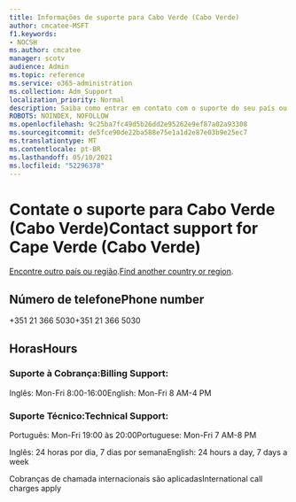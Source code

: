 ```yaml
---
title: Informações de suporte para Cabo Verde (Cabo Verde)
author: cmcatee-MSFT
f1.keywords:
- NOCSH
ms.author: cmcatee
manager: scotv
audience: Admin
ms.topic: reference
ms.service: o365-administration
ms.collection: Adm_Support
localization_priority: Normal
description: Saiba como entrar em contato com o suporte do seu país ou região.
ROBOTS: NOINDEX, NOFOLLOW
ms.openlocfilehash: 9c25ba7fc49d5b26dd2e95262e9ef87a02a93308
ms.sourcegitcommit: de5fce90de22ba588e75e1a1d2e87e03b9e25ec7
ms.translationtype: MT
ms.contentlocale: pt-BR
ms.lasthandoff: 05/10/2021
ms.locfileid: "52296378"
---
```

# <a name="contact-support-for-cape-verde-cabo-verde"></a><span data-ttu-id="4ed06-103">Contate o suporte para Cabo Verde (Cabo Verde)</span><span class="sxs-lookup"><span data-stu-id="4ed06-103">Contact support for Cape Verde (Cabo Verde)</span></span>

<span data-ttu-id="4ed06-104">[Encontre outro país ou região](../../business-video/get-help-support.md).</span><span class="sxs-lookup"><span data-stu-id="4ed06-104">[Find another country or region](../../business-video/get-help-support.md).</span></span>

## <a name="phone-number"></a><span data-ttu-id="4ed06-105">Número de telefone</span><span class="sxs-lookup"><span data-stu-id="4ed06-105">Phone number</span></span>
<span data-ttu-id="4ed06-106">+351 21 366 5030</span><span class="sxs-lookup"><span data-stu-id="4ed06-106">+351 21 366 5030</span></span>

## <a name="hours"></a><span data-ttu-id="4ed06-107">Horas</span><span class="sxs-lookup"><span data-stu-id="4ed06-107">Hours</span></span>
### <a name="billing-support"></a><span data-ttu-id="4ed06-108">Suporte à Cobrança:</span><span class="sxs-lookup"><span data-stu-id="4ed06-108">Billing Support:</span></span>

<span data-ttu-id="4ed06-109">Inglês: Mon-Fri 8:00-16:00</span><span class="sxs-lookup"><span data-stu-id="4ed06-109">English: Mon-Fri 8 AM-4 PM</span></span>

### <a name="technical-support"></a><span data-ttu-id="4ed06-110">Suporte Técnico:</span><span class="sxs-lookup"><span data-stu-id="4ed06-110">Technical Support:</span></span>

<span data-ttu-id="4ed06-111">Português: Mon-Fri 19:00 às 20:00</span><span class="sxs-lookup"><span data-stu-id="4ed06-111">Portuguese: Mon-Fri 7 AM-8 PM</span></span>

<span data-ttu-id="4ed06-112">Inglês: 24 horas por dia, 7 dias por semana</span><span class="sxs-lookup"><span data-stu-id="4ed06-112">English: 24 hours a day, 7 days a week</span></span>

<span data-ttu-id="4ed06-113">Cobranças de chamada internacionais são aplicadas</span><span class="sxs-lookup"><span data-stu-id="4ed06-113">International call charges apply</span></span>
